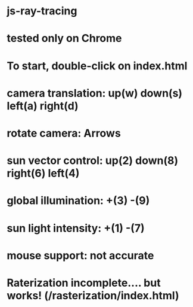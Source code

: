 # js-ray-tracing
# tested only on Chrome
# To start, double-click on index.html

# camera translation: up(w) down(s) left(a) right(d)
# rotate camera: Arrows
# sun vector control: up(2) down(8) right(6) left(4)
# global illumination: +(3) -(9)
# sun light intensity: +(1) -(7)
# mouse support: not accurate

# Raterization incomplete.... but works! (/rasterization/index.html)
